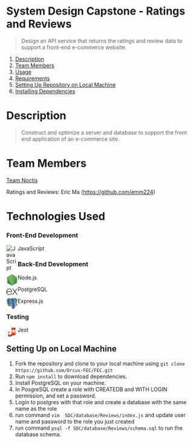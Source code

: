 # System Design Capstone - Ratings and Reviews

> Design an API service that returns the ratings and review data to support a front-end e-commerce website.

1. [Description](#description)
2. [Team Members](#team-members)
3. [Usage](#usage)
4. [Requirements](#requirements)
5. [Setting Up Repository on Local Machine](#setting-up-repository-on-local-machine)
6. [Installing Dependencies](#installing-dependencies)

# Description

> Construct and optimize a server and database to support the front end application of an e-commerce site.

# Team Members
[Team Noctis](https://github.com/NoctisSDC/SDC)<br/>

Ratings and Reviews: Eric Ma (https://github.com/emm224)<br/>


# Technologies Used

### Front-End Development
JavaScript <img align="left" alt="JavaScript" width="30px" src="https://raw.githubusercontent.com/jmnote/z-icons/master/svg/javascript.svg" />
<br />

### Back-End Development
Node.js <img align="left" alt="Node JS" width="30px" src="https://raw.githubusercontent.com/github/explore/80688e429a7d4ef2fca1e82350fe8e3517d3494d/topics/nodejs/nodejs.png" />
<br />

PostgreSQL <img align="left" alt="PostgreSQL" width="30px" src="https://github.com/devicons/devicon/blob/master/icons/express/express-original.svg" />
<br />

Express.js <img align="left" alt="Express" width="30px" src="https://github.com/devicons/devicon/blob/master/icons/postgresql/postgresql-original.svg" />
<br />

### Testing
Jest <img align="left" alt="Jest" width="30px" src="https://raw.githubusercontent.com/vscode-icons/vscode-icons/master/icons/file_type_jest.svg?sanitize=true" />
<br />

## Setting Up on Local Machine

1. Fork the repository and clone to your local machine using `git clone https://github.com/Orcus-FEC/FEC.git`
2. Run `npm install` to download dependencies.
3. Install PostgreSQL on your machine.
4. In PosgreSQL create a role with CREATEDB and WITH LOGIN permission, and set a password.
5. Login to postgres with that role and create a database with the same name as the role
6. run command `vim  SDC/database/Reviews/index.js` and update user name and password to the role you just created
7. run command `psql -f SDC/database/Reviews/schema.sql` to run the database schema.
